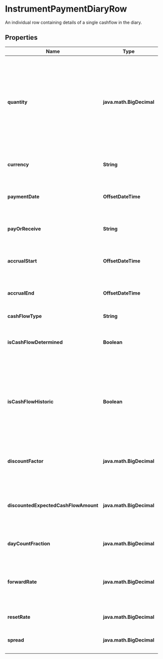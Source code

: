 

# InstrumentPaymentDiaryRow

An individual row containing details of a single cashflow in the diary.

## Properties

Name | Type | Description | Notes
------------ | ------------- | ------------- | -------------
**quantity** | **java.math.BigDecimal** | The quantity (amount) that will be paid. Note that this can be empty if the payment is in the future and a model is used that cannot estimate it. |  [optional]
**currency** | **String** | The payment currency of the cash flow. |  [optional]
**paymentDate** | **OffsetDateTime** | The date at which the given cash flow is due to be paid. |  [optional]
**payOrReceive** | **String** | Does the cash flow belong to the Pay or Receive leg. |  [optional]
**accrualStart** | **OffsetDateTime** | The date on which accruals start for this cashflow. |  [optional]
**accrualEnd** | **OffsetDateTime** | The date on which accruals end for this cashflow. |  [optional]
**cashFlowType** | **String** | The type of cashflow. |  [optional]
**isCashFlowDetermined** | **Boolean** | Is the cashflow determined as of the effective date time. |  [optional]
**isCashFlowHistoric** | **Boolean** | Has the cashflow been paid, i.e. has it become a historic cashflow, as of the date and time pointed to be effectiveAt. |  [optional]
**discountFactor** | **java.math.BigDecimal** | Weighting factor to discount cashflow to the present value. |  [optional]
**discountedExpectedCashFlowAmount** | **java.math.BigDecimal** | The expected cashflow amount taking into account the discount factor. |  [optional]
**dayCountFraction** | **java.math.BigDecimal** | The day count fraction, if appropriate. |  [optional]
**forwardRate** | **java.math.BigDecimal** | Forward rate for cash flow if appropriate. (as in for a rates fixed or floating leg) |  [optional]
**resetRate** | **java.math.BigDecimal** | The value of the reset, if any. |  [optional]
**spread** | **java.math.BigDecimal** | The spread that exists on the payoff. |  [optional]



